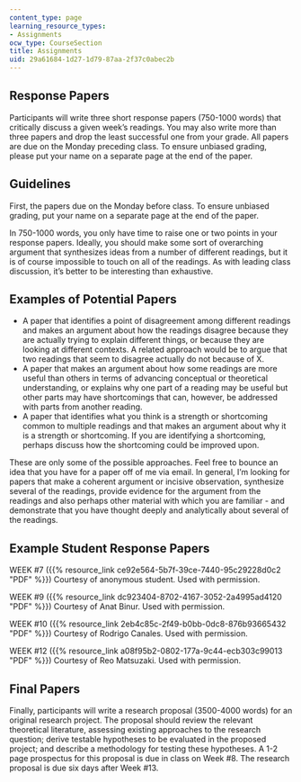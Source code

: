 ```yaml
---
content_type: page
learning_resource_types:
- Assignments
ocw_type: CourseSection
title: Assignments
uid: 29a61684-1d27-1d79-87aa-2f37c0abec2b
---
```


Response Papers
---------------

Participants will write three short response papers (750-1000 words) that critically discuss a given week’s readings. You may also write more than three papers and drop the least successful one from your grade. All papers are due on the Monday preceding class. To ensure unbiased grading, please put your name on a separate page at the end of the paper.

Guidelines
----------

First, the papers due on the Monday before class. To ensure unbiased grading, put your name on a separate page at the end of the paper.

In 750-1000 words, you only have time to raise one or two points in your response papers. Ideally, you should make some sort of overarching argument that synthesizes ideas from a number of different readings, but it is of course impossible to touch on all of the readings. As with leading class discussion, it’s better to be interesting than exhaustive.

Examples of Potential Papers
----------------------------

*   A paper that identifies a point of disagreement among different readings and makes an argument about how the readings disagree because they are actually trying to explain different things, or because they are looking at different contexts. A related approach would be to argue that two readings that seem to disagree actually do not because of X.
*   A paper that makes an argument about how some readings are more useful than others in terms of advancing conceptual or theoretical understanding, or explains why one part of a reading may be useful but other parts may have shortcomings that can, however, be addressed with parts from another reading.
*   A paper that identifies what you think is a strength or shortcoming common to multiple readings and that makes an argument about why it is a strength or shortcoming. If you are identifying a shortcoming, perhaps discuss how the shortcoming could be improved upon.

These are only some of the possible approaches. Feel free to bounce an idea that you have for a paper off of me via email. In general, I’m looking for papers that make a coherent argument or incisive observation, synthesize several of the readings, provide evidence for the argument from the readings and also perhaps other material with which you are familiar - and demonstrate that you have thought deeply and analytically about several of the readings.

Example Student Response Papers
-------------------------------

WEEK #7 ({{% resource_link ce92e564-5b7f-39ce-7440-95c29228d0c2 "PDF" %}}) Courtesy of anonymous student. Used with permission.

WEEK #9 ({{% resource_link dc923404-8702-4167-3052-2a4995ad4120 "PDF" %}}) Courtesy of Anat Binur. Used with permission.

WEEK #10 ({{% resource_link 2eb4c85c-2f49-b0bb-0dc8-876b93665432 "PDF" %}}) Courtesy of Rodrigo Canales. Used with permission.

WEEK #12 ({{% resource_link a08f95b2-0802-177a-9c44-ecb303c99013 "PDF" %}}) Courtesy of Reo Matsuzaki. Used with permission.

Final Papers
------------

Finally, participants will write a research proposal (3500-4000 words) for an original research project. The proposal should review the relevant theoretical literature, assessing existing approaches to the research question; derive testable hypotheses to be evaluated in the proposed project; and describe a methodology for testing these hypotheses. A 1-2 page prospectus for this proposal is due in class on Week #8. The research proposal is due six days after Week #13.